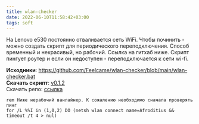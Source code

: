 ```yaml
---
title: wlan-checker
date: 2022-06-10T11:58:42+03:00
tags: soft
---
```


На Lenovo e530 постоянно отваливается сеть WiFi. Чтобы починить - можно создать скрипт для периодического переподключения. Способ временный и некрасивый, но рабочий. Ссылка на гитхаб ниже. Скрипт пингует роутер и если он недоступен - переподключается к сети wi-fi.

**Исходники**: <https://github.com/Feelcame/wlan-checker/blob/main/wlan-checker.bat>  
**Скачать скрипт**: [v0.1.2](https://github.com/Feelcame/wlan-checker/releases/download/v0.1.2/wlan-checker.bat)  
Скачать репо: [ссылка](https://github.com/Feelcame/wlan-checker/archive/refs/heads/main.zip)  

```
rem Ниже нерабочий ванлайнер. К сожалению необходимо сначала проверять пинг
for /L %%I in (1,0,2) DO (netsh wlan connect name=Afroditius && timeout /t 4 > nul)
```
